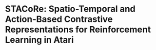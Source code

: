 # STACoRe: Spatio-Temporal and Action-Based Contrastive Representations for Reinforcement Learning in Atari
